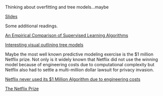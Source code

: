Thinking about overfitting and tree models...maybe

[Slides](https://github.com/natelangholz/stat412-advancedregression/blob/master/week-6/slides-week-6.pdf)

Some additional readings.

[An Empirical Comparison of Supervised Learning Algorithms](https://www.cs.cornell.edu/%7Ecaruana/ctp/ct.papers/caruana.icml06.pdf)

[Interesting visual outlining tree models](http://www.r2d3.us/visual-intro-to-machine-learning-part-1/)

Maybe the most well known predictive modeling exercise is the $1 million Netflix prize. Not only is it widely known that Netflix did not use the winning model because of engineering costs due to computational complexity but Netflix also had to settle a multi-million dollar lawsuit for privacy invasion.

[Netflix never used its $1 Million Algorithm due to engineering costs](https://www.wired.com/2012/04/netflix-prize-costs/)

[The Netflix Prize](https://www.thrillist.com/entertainment/nation/the-netflix-prize)
